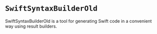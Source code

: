 # ``SwiftSyntaxBuilderOld``

SwiftSyntaxBuilderOld is a tool for generating Swift code in a convenient way using result builders.
